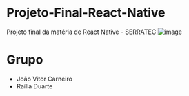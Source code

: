 # Projeto-Final-React-Native
Projeto final da matéria de React Native - SERRATEC
![image](https://github.com/user-attachments/assets/bc93d92f-0276-457e-b5dc-eb2f99f8b930)

# Grupo
- João Vitor Carneiro
- Raílla Duarte
